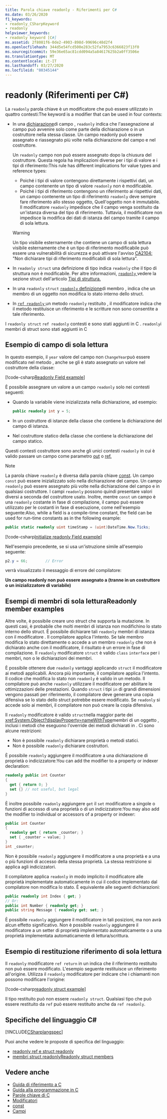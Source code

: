 ```yaml
---
title: Parola chiave readonly - Riferimenti per C#
ms.date: 03/26/2020
f1_keywords:
- readonly_CSharpKeyword
- readonly
helpviewer_keywords:
- readonly keyword [C#]
ms.assetid: 2f8081f6-0de2-4903-898d-99696c48d2f4
ms.openlocfilehash: 344d5e54fcd500e283c52fa7953c6366823f13f0
ms.sourcegitcommit: 59e36e65ac81cdd094a5a84617625b2a0ff3506e
ms.translationtype: MT
ms.contentlocale: it-IT
ms.lasthandoff: 03/27/2020
ms.locfileid: "80345144"
---
```

# <a name="readonly-c-reference"></a>readonly (Riferimenti per C#)

La `readonly` parola chiave è un modificatore che può essere utilizzato in quattro contesti:The keyword is a modifier that can be used in four contexts:

- In una [dichiarazione](#readonly-field-example)di campo , `readonly` indica che l'assegnazione al campo può avvenire solo come parte della dichiarazione o in un costruttore nella stessa classe. Un campo readonly può essere assegnato e riassegnato più volte nella dichiarazione del campo e nel costruttore.
  
  Un `readonly` campo non può essere assegnato dopo la chiusura del costruttore. Questa regola ha implicazioni diverse per i tipi di valore e i tipi di riferimento:This rule has different implications for value types and reference types:
  
  - Poiché i tipi di valore contengono direttamente i rispettivi dati, un campo contenente un tipo di valore `readonly` non è modificabile.
  - Poiché i tipi di riferimento contengono un riferimento ai rispettivi dati, un campo contenente un tipo di riferimento `readonly` deve sempre fare riferimento allo stesso oggetto, Quell'oggetto non è immutabile. Il modificatore `readonly` impedisce che il campo venga sostituito da un'istanza diversa del tipo di riferimento. Tuttavia, il modificatore non impedisce la modifica dei dati di istanza del campo tramite il campo di sola lettura.

  > [!WARNING]
  > Un tipo visibile esternamente che contiene un campo di sola lettura visibile esternamente che è un tipo di riferimento modificabile può essere una vulnerabilità di sicurezza e può attivare l'avviso [CA2104:](/visualstudio/code-quality/ca2104) "Non dichiarare tipi di riferimento modificabili di sola lettura".

- In `readonly struct` una definizione di tipo indica `readonly` che il tipo di struttura non è modificabile. Per altre informazioni, [ `readonly` ](../builtin-types/struct.md#readonly-struct) vedere la sezione struct dell'articolo [Tipi di struttura.](../builtin-types/struct.md)
- In una `readonly` `struct` [ `readonly` definizione](#readonly-member-examples)di membro , indica che un membro di un oggetto non modifica lo stato interno dello struct.
- In [ `ref readonly` ](#ref-readonly-return-example)un metodo `readonly` restituito , il modificatore indica che il metodo restituisce un riferimento e le scritture non sono consentite a tale riferimento.

I `readonly struct` `ref readonly` contesti e sono stati aggiunti in C . `readonly`i membri di struct sono stati aggiunti in C

## <a name="readonly-field-example"></a>Esempio di campo di sola lettura

In questo esempio, il `year` valore del campo non `ChangeYear`può essere modificato nel metodo , anche se gli è stato assegnato un valore nel costruttore della classe:

[!code-csharp[Readonly Field example](~/samples/snippets/csharp/keywords/ReadonlyKeywordExamples.cs#ReadonlyField)]

È possibile assegnare un valore a un campo `readonly` solo nei contesti seguenti:

- Quando la variabile viene inizializzata nella dichiarazione, ad esempio:

  ```csharp
  public readonly int y = 5;
  ```

- In un costruttore di istanze della classe che contiene la dichiarazione del campo di istanza.
- Nel costruttore statico della classe che contiene la dichiarazione del campo statico.

Questi contesti costruttore sono anche gli unici contesti `readonly` in cui è valido passare un campo come parametro [out](out-parameter-modifier.md) o [ref.](ref.md)

> [!NOTE]
> La parola chiave `readonly` è diversa dalla parola chiave [const](const.md). Un campo `const` può essere inizializzato solo nella dichiarazione del campo. Un campo `readonly` può essere assegnato più volte nella dichiarazione del campo e in qualsiasi costruttore. I campi `readonly` possono quindi presentare valori diversi a seconda del costruttore usato. Inoltre, mentre `const` un campo è una `readonly` costante in fase di compilazione, il campo può essere utilizzato per le costanti in fase di esecuzione, come nell'esempio seguente:Also, while a field is a compile-time constant, the field can be used for run-time constants as in the following example:
>
> ```csharp
> public static readonly uint timeStamp = (uint)DateTime.Now.Ticks;
> ```

[!code-csharp[Initialize readonly Field example](~/samples/snippets/csharp/keywords/ReadonlyKeywordExamples.cs#InitReadonlyField)]

Nell'esempio precedente, se si usa un'istruzione simile all'esempio seguente:

```csharp
p2.y = 66;        // Error
```

verrà visualizzato il messaggio di errore del compilatore:

**Un campo readonly non può essere assegnato a (tranne in un costruttore o un inizializzatore di variabile)**

## <a name="readonly-member-examples"></a>Esempi di membri di sola letturaReadonly member examples

Altre volte, è possibile creare uno struct che supporta la mutazione. In questi casi, è probabile che molti membri di istanza non modifichino lo stato interno dello struct. È possibile dichiarare tali `readonly` membri di istanza con il modificatore . Il compilatore applica l'intento. Se tale membro modifica lo stato direttamente o accede a un membro `readonly` che non è dichiarato anche con il modificatore, il risultato è un errore in fase di compilazione. Il `readonly` modificatore `struct` è valido `class` `interface` per i membri, non o le dichiarazioni dei membri.

È possibile ottenere due `readonly` vantaggi applicando `struct` il modificatore ai metodi applicabili. Ancora più importante, il compilatore applica l'intento. Il codice che modifica lo stato non `readonly` è valido in un metodo. Il compilatore può anche `readonly` utilizzare il modificatore per abilitare le ottimizzazioni delle prestazioni. Quando `struct` i tipi `in` di grandi dimensioni vengono passati per riferimento, il compilatore deve generare una copia difensiva se lo stato dello struct potrebbe essere modificato. Se `readonly` si accede solo ai membri, il compilatore non può creare la copia difensiva.

Il `readonly` modificatore è valido `struct`nella maggior parte dei <xref:System.Object?displayProperty=nameWithType>membri di un oggetto , inclusi i metodi che eseguono l'override dei metodi dichiarati in . Ci sono alcune restrizioni:

- Non è possibile `readonly` dichiarare proprietà o metodi statici.
- Non è possibile `readonly` dichiarare costruttori.

È possibile `readonly` aggiungere il modificatore a una dichiarazione di proprietà o indicizzatore:You can add the modifier to a property or indexer declaration:

```csharp
readonly public int Counter
{
  get { return 0; }
  set {} // not useful, but legal
}
```

È inoltre possibile `readonly` aggiungere `get` il `set` modificatore a singole o funzioni di accesso di una proprietà o di un indicizzatore:You may also add the modifier to individual or accessors of a property or indexer:

```csharp
public int Counter
{
  readonly get { return _counter; }
  set { _counter = value; }
}
int _counter;
```

Non è possibile `readonly` aggiungere il modificatore a una proprietà e a una o più funzioni di accesso della stessa proprietà. La stessa restrizione si applica agli indicizzatori.

Il compilatore applica `readonly` in modo implicito il modificatore alle proprietà implementate automaticamente in cui il codice implementato dal compilatore non modifica lo stato. È equivalente alle seguenti dichiarazioni:

```csharp
public readonly int Index { get; }
// Or:
public int Number { readonly get; }
public string Message { readonly get; set; }
```

È possibile `readonly` aggiungere il modificatore in tali posizioni, ma non avrà alcun effetto significativo. Non è possibile `readonly` aggiungere il modificatore a un setter di proprietà implementato automaticamente o a una proprietà implementata automaticamente di lettura/scrittura.

## <a name="ref-readonly-return-example"></a>Esempio di restituzione riferimento di sola lettura

Il `readonly` modificatore `ref return` in un indica che il riferimento restituito non può essere modificato. L'esempio seguente restituisce un riferimento all'origine. Utilizza il `readonly` modificatore per indicare che i chiamanti non possono modificare l'origine:

[!code-csharp[readonly struct example](~/samples/snippets/csharp/keywords/ReadonlyKeywordExamples.cs#ReadonlyReturn)]

Il tipo restituito può non essere `readonly struct`. Qualsiasi tipo che può essere restituito da `ref` può essere restituito anche da `ref readonly`.

## <a name="c-language-specification"></a>Specifiche del linguaggio C#

[!INCLUDE[CSharplangspec](~/includes/csharplangspec-md.md)]

Puoi anche vedere le proposte di specifica del linguaggio:

- [readonly ref e struct readonly](~/_csharplang/proposals/csharp-7.2/readonly-ref.md)
- [membri struct readonlyReadonly struct members](~/_csharplang/proposals/csharp-8.0/readonly-instance-members.md)

## <a name="see-also"></a>Vedere anche

- [Guida di riferimento a C](../index.md)
- [Guida alla programmazione in C](../../programming-guide/index.md)
- [Parole chiave di C](index.md)
- [Modificatori](index.md)
- [const](const.md)
- [Campi](../../programming-guide/classes-and-structs/fields.md)
